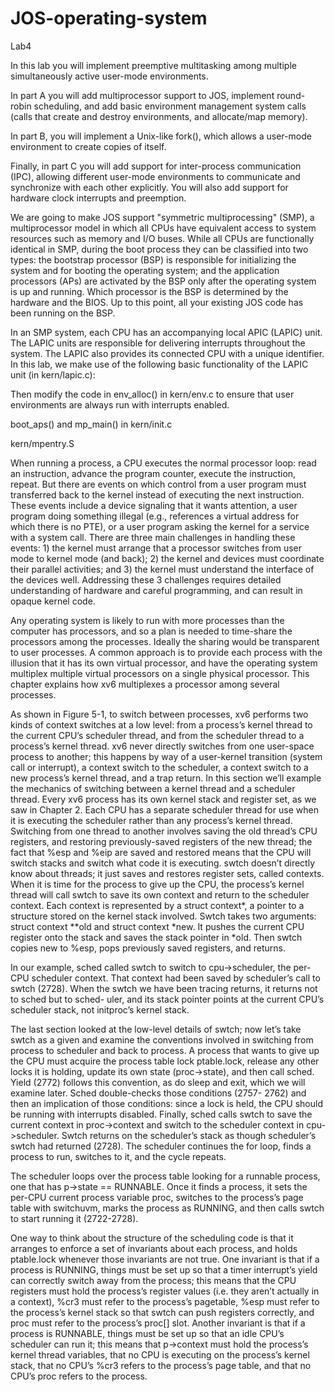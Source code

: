 # JOS-operating-system

Lab4

In this lab you will implement preemptive multitasking among multiple simultaneously active user-mode environments.

In part A you will add multiprocessor support to JOS, implement round-robin scheduling, and add basic environment management system calls (calls that create and destroy environments, and allocate/map memory).

In part B, you will implement a Unix-like fork(), which allows a user-mode environment to create copies of itself.

Finally, in part C you will add support for inter-process communication (IPC), allowing different user-mode environments to communicate and synchronize with each other explicitly. You will also add support for hardware clock interrupts and preemption.

We are going to make JOS support "symmetric multiprocessing" (SMP), a multiprocessor model in which all CPUs have equivalent access to system resources such as memory and I/O buses. While all CPUs are functionally identical in SMP, during the boot process they can be classified into two types: the bootstrap processor (BSP) is responsible for initializing the system and for booting the operating system; and the application processors (APs) are activated by the BSP only after the operating system is up and running. Which processor is the BSP is determined by the hardware and the BIOS. Up to this point, all your existing JOS code has been running on the BSP.

In an SMP system, each CPU has an accompanying local APIC (LAPIC) unit. The LAPIC units are responsible for delivering interrupts throughout the system. The LAPIC also provides its connected CPU with a unique identifier. In this lab, we make use of the following basic functionality of the LAPIC unit (in kern/lapic.c):

Then modify the code in env_alloc() in kern/env.c to ensure that user environments are always run with interrupts enabled.

boot_aps() and mp_main() in kern/init.c

kern/mpentry.S

When running a process, a CPU executes the normal processor loop: read an instruction,
advance the program counter, execute the instruction, repeat. But there are
events on which control from a user program must transferred back to the kernel instead
of executing the next instruction. These events include a device signaling that it
wants attention, a user program doing something illegal (e.g., references a virtual address
for which there is no PTE), or a user program asking the kernel for a service
with a system call. There are three main challenges in handling these events: 1) the
kernel must arrange that a processor switches from user mode to kernel mode (and
back); 2) the kernel and devices must coordinate their parallel activities; and 3) the
kernel must understand the interface of the devices well. Addressing these 3 challenges
requires detailed understanding of hardware and careful programming, and can
result in opaque kernel code.

Any operating system is likely to run with more processes than the computer has
processors, and so a plan is needed to time-share the processors among the processes.
Ideally the sharing would be transparent to user processes. A common approach is to
provide each process with the illusion that it has its own virtual processor, and have
the operating system multiplex multiple virtual processors on a single physical processor.
This chapter explains how xv6 multiplexes a processor among several processes.

As shown in Figure 5-1, to switch between processes, xv6 performs two kinds of
context switches at a low level: from a process’s kernel thread to the current CPU’s
scheduler thread, and from the scheduler thread to a process’s kernel thread. xv6 never
directly switches from one user-space process to another; this happens by way of a
user-kernel transition (system call or interrupt), a context switch to the scheduler, a
context switch to a new process’s kernel thread, and a trap return. In this section we’ll
example the mechanics of switching between a kernel thread and a scheduler thread.
Every xv6 process has its own kernel stack and register set, as we saw in Chapter
2. Each CPU has a separate scheduler thread for use when it is executing the scheduler
rather than any process’s kernel thread. Switching from one thread to another involves
saving the old thread’s CPU registers, and restoring previously-saved registers of
the new thread; the fact that %esp and %eip are saved and restored means that the
CPU will switch stacks and switch what code it is executing.
swtch doesn’t directly know about threads; it just saves and restores register sets,
called contexts. When it is time for the process to give up the CPU, the process’s kernel
thread will call swtch to save its own context and return to the scheduler context.
Each context is represented by a struct context*, a pointer to a structure stored on
the kernel stack involved. Swtch takes two arguments: struct context **old and
struct context *new. It pushes the current CPU register onto the stack and saves the
stack pointer in *old. Then swtch copies new to %esp, pops previously saved registers,
and returns.

In our example, sched called swtch to switch to cpu->scheduler, the per-CPU
scheduler context. That context had been saved by scheduler’s call to swtch (2728).
When the swtch we have been tracing returns, it returns not to sched but to sched-
uler, and its stack pointer points at the current CPU’s scheduler stack, not initproc’s
kernel stack.

The last section looked at the low-level details of swtch; now let’s take swtch as a
given and examine the conventions involved in switching from process to scheduler
and back to process. A process that wants to give up the CPU must acquire the process
table lock ptable.lock, release any other locks it is holding, update its own state
(proc->state), and then call sched. Yield (2772) follows this convention, as do sleep
and exit, which we will examine later. Sched double-checks those conditions (2757-
2762) and then an implication of those conditions: since a lock is held, the CPU should
be running with interrupts disabled. Finally, sched calls swtch to save the current
context in proc->context and switch to the scheduler context in cpu->scheduler.
Swtch returns on the scheduler’s stack as though scheduler’s swtch had returned
(2728). The scheduler continues the for loop, finds a process to run, switches to it, and
the cycle repeats.

The scheduler loops over the process table looking for a runnable process, one
that has p->state == RUNNABLE. Once it finds a process, it sets the per-CPU current
process variable proc, switches to the process’s page table with switchuvm, marks the
process as RUNNING, and then calls swtch to start running it (2722-2728).

One way to think about the structure of the scheduling code is that it arranges to
enforce a set of invariants about each process, and holds ptable.lock whenever those
invariants are not true. One invariant is that if a process is RUNNING, things must be
set up so that a timer interrupt’s yield can correctly switch away from the process;
this means that the CPU registers must hold the process’s register values (i.e. they
aren’t actually in a context), %cr3 must refer to the process’s pagetable, %esp must refer
to the process’s kernel stack so that swtch can push registers correctly, and proc
must refer to the process’s proc[] slot. Another invariant is that if a process is
RUNNABLE, things must be set up so that an idle CPU’s scheduler can run it; this
means that p->context must hold the process’s kernel thread variables, that no CPU
is executing on the process’s kernel stack, that no CPU’s %cr3 refers to the process’s
page table, and that no CPU’s proc refers to the process.
